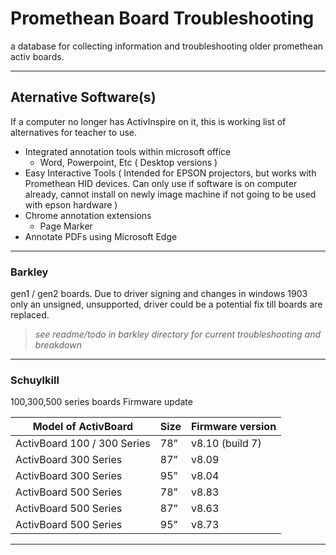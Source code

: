 # Promethean Board Troubleshooting

a database for collecting information and troubleshooting older promethean activ boards.

***

## Aternative Software(s)
If a computer no longer has ActivInspire on it, this is working list of alternatives for teacher to use.
- Integrated annotation tools within microsoft office
    - Word, Powerpoint, Etc ( Desktop versions )
- Easy Interactive Tools ( Intended for EPSON projectors, but works with Promethean HID devices. Can only use if software is on computer already, cannot install on newly image machine if not going to be used with epson hardware )
- Chrome annotation extensions
    - Page Marker
- Annotate PDFs using Microsoft Edge

***

### Barkley
gen1 / gen2 boards.
Due to driver signing and changes in windows 1903 only an unsigned, unsupported, driver could be a potential fix till boards are replaced.

> *see readme/todo in barkley directory for current troubleshooting and breakdown*

***


### Schuylkill
100,300,500 series boards
Firmware update
 
|Model of ActivBoard|Size|Firmware version|
|-------------------|----|----------------|
|ActivBoard 100 / 300 Series|78”|v8.10 (build 7)|
|ActivBoard 300 Series|87”|v8.09|
|ActivBoard 300 Series|95”|v8.04|
|ActivBoard 500 Series|78”|v8.83|
|ActivBoard 500 Series|87”|v8.63|
|ActivBoard 500 Series|95”|v8.73|

***
